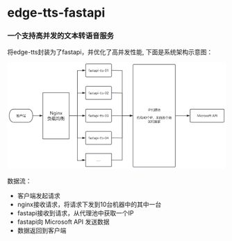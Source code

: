 # edge-tts-fastapi
### 一个支持高并发的文本转语音服务

将edge-tts封装为了fastapi，并优化了高并发性能, 下面是系统架构示意图：

<p align="center"> <img src="docs/image.png" width=888/></p>

数据流：
- 客户端发起请求
- nginx接收请求，将请求下发到10台机器中的其中一台
- fastapi接收到请求，从代理池中获取一个IP
- fastapi向 Microsoft API 发送数据
- 数据返回到客户端